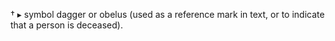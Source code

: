 †
▸ symbol dagger or obelus (used as a reference mark in text, or to indicate that a person is deceased).
